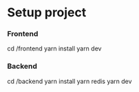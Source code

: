 # Setup project

### Frontend
cd /frontend
yarn install
yarn dev

### Backend
cd /backend
yarn install
yarn redis
yarn dev